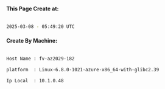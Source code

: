 
   
#### This Page Create at:

```bash

2025-03-08 - 05:49:20 UTC

```

#### Create By Machine:

```bash

Host Name : fv-az2029-182

platform  : Linux-6.8.0-1021-azure-x86_64-with-glibc2.39

Ip Local  : 10.1.0.48

```

